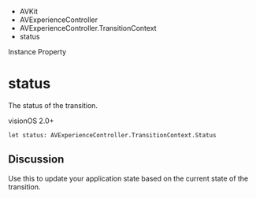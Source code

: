 

- AVKit
- AVExperienceController
- AVExperienceController.TransitionContext
-  status 

Instance Property

# status

The status of the transition.

visionOS 2.0+

``` source
let status: AVExperienceController.TransitionContext.Status
```

## Discussion

Use this to update your application state based on the current state of the transition.

